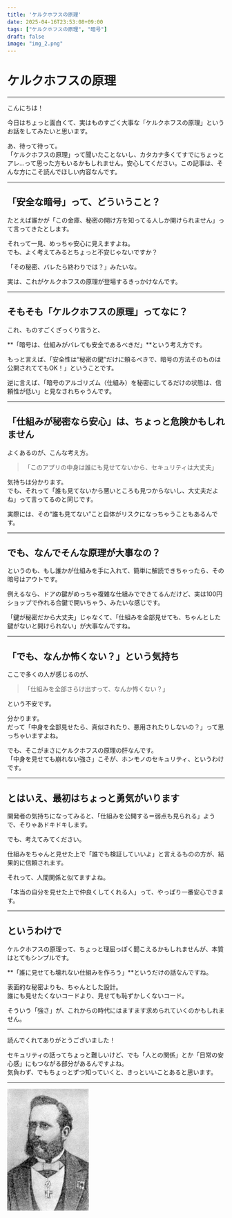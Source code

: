 ```yaml
---
title: 'ケルクホフスの原理'
date: 2025-04-16T23:53:08+09:00
tags: ["ケルクホフスの原理", "暗号"]
draft: false
image: "img_2.png"
---
```


# ケルクホフスの原理

---

こんにちは！

今日はちょっと面白くて、実はものすごく大事な「ケルクホフスの原理」というお話をしてみたいと思います。

あ、待って待って。  
「ケルクホフスの原理」って聞いたことないし、カタカナ多くてすでにちょっとアレ…って思った方もいるかもしれません。安心してください。この記事は、そんな方にこそ読んでほしい内容なんです。

---

## 「安全な暗号」って、どういうこと？

たとえば誰かが「この金庫、秘密の開け方を知ってる人しか開けられません」って言ってきたとします。

それって一見、めっちゃ安心に見えますよね。  
でも、よく考えてみるとちょっと不安じゃないですか？

「その秘密、バレたら終わりでは？」みたいな。

実は、これがケルクホフスの原理が登場するきっかけなんです。

---

## そもそも「ケルクホフスの原理」ってなに？

これ、ものすごくざっくり言うと、

**「暗号は、仕組みがバレても安全であるべきだ」**という考え方です。

もっと言えば、「安全性は“秘密の鍵”だけに頼るべきで、暗号の方法そのものは公開されててもOK！」ということです。

逆に言えば、「暗号のアルゴリズム（仕組み）を秘密にしてるだけの状態は、信頼性が低い」と見なされちゃうんです。

---

## 「仕組みが秘密なら安心」は、ちょっと危険かもしれません

よくあるのが、こんな考え方。

>「このアプリの中身は誰にも見せてないから、セキュリティは大丈夫」

気持ちは分かります。  
でも、それって「誰も見てないから悪いところも見つからないし、大丈夫だよね」って言ってるのと同じです。

実際には、その“誰も見てない”こと自体がリスクになっちゃうこともあるんです。

---

## でも、なんでそんな原理が大事なの？

というのも、もし誰かが仕組みを手に入れて、簡単に解読できちゃったら、その暗号はアウトです。

例えるなら、ドアの鍵がめっちゃ複雑な仕組みでできてるんだけど、実は100円ショップで作れる合鍵で開いちゃう、みたいな感じです。

「鍵が秘密だから大丈夫」じゃなくて、「仕組みを全部見せても、ちゃんとした鍵がないと開けられない」が大事なんですね。

---

## 「でも、なんか怖くない？」という気持ち

ここで多くの人が感じるのが、

>「仕組みを全部さらけ出すって、なんか怖くない？」

という不安です。

分かります。  
だって「中身を全部見せたら、真似されたり、悪用されたりしないの？」って思っちゃいますよね。

でも、そこがまさにケルクホフスの原理の肝なんです。  
「中身を見せても崩れない強さ」こそが、ホンモノのセキュリティ、というわけです。

---

## とはいえ、最初はちょっと勇気がいります

開発者の気持ちになってみると、「仕組みを公開する＝弱点も見られる」ようで、そりゃあドキドキします。

でも、考えてみてください。

仕組みをちゃんと見せた上で「誰でも検証していいよ」と言えるものの方が、結果的に信頼されます。

それって、人間関係と似てますよね。

「本当の自分を見せた上で仲良くしてくれる人」って、やっぱり一番安心できます。

---

## というわけで

ケルクホフスの原理って、ちょっと理屈っぽく聞こえるかもしれませんが、本質はとてもシンプルです。

**「誰に見せても壊れない仕組みを作ろう」**というだけの話なんですね。

表面的な秘密よりも、ちゃんとした設計。  
誰にも見せたくないコードより、見せても恥ずかしくないコード。

そういう「強さ」が、これからの時代にはますます求められていくのかもしれません。

---

読んでくれてありがとうございました！

セキュリティの話ってちょっと難しいけど、でも「人との関係」とか「日常の安心感」にもつながる部分があるんですよね。  
気負わず、でもちょっとずつ知っていくと、きっといいことあると思います。

---

![img.png](img.png "Auguste Kerckhoffs")
